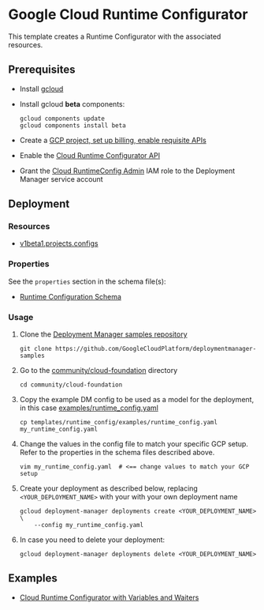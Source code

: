 # Google Cloud Runtime Configurator

This template creates a Runtime Configurator with the associated resources.

## Prerequisites

- Install [gcloud](https://cloud.google.com/sdk)
- Install gcloud **beta** components:

  ```shell
  gcloud components update
  gcloud components install beta
  ```

- Create a [GCP project, set up billing, enable requisite APIs](../project/README.md)
- Enable the [Cloud Runtime Configurator API](https://console.developers.google.com/apis/api/runtimeconfig.googleapis.com)
- Grant the [Cloud RuntimeConfig Admin](https://console.cloud.google.com/iam-admin/roles/details/roles%3Cruntimeconfig.admin)
  IAM role to the Deployment Manager service account

## Deployment

### Resources

- [v1beta1.projects.configs](https://cloud.google.com/deployment-manager/runtime-configurator/create-and-delete-runtimeconfig-resources)

### Properties

See the `properties` section in the schema file(s):

- [Runtime Configuration Schema](runtime_config.py.schema)

### Usage

1. Clone the [Deployment Manager samples repository](https://github.com/GoogleCloudPlatform/deploymentmanager-samples)

   ```shell
   git clone https://github.com/GoogleCloudPlatform/deploymentmanager-samples
   ```

2. Go to the [community/cloud-foundation](../../) directory

   ```shell
   cd community/cloud-foundation
   ```

3. Copy the example DM config to be used as a model for the deployment,
   in this case [examples/runtime\_config.yaml](examples/runtime_config.yaml)

   ```shell
   cp templates/runtime_config/examples/runtime_config.yaml my_runtime_config.yaml
   ```

4. Change the values in the config file to match your specific GCP setup.
   Refer to the properties in the schema files described above.

   ```shell
   vim my_runtime_config.yaml  # <== change values to match your GCP setup
   ```

5. Create your deployment as described below, replacing `<YOUR_DEPLOYMENT_NAME>`
   with your with your own deployment name

   ```shell
   gcloud deployment-manager deployments create <YOUR_DEPLOYMENT_NAME> \
       --config my_runtime_config.yaml
   ```

6. In case you need to delete your deployment:

   ```shell
   gcloud deployment-manager deployments delete <YOUR_DEPLOYMENT_NAME>
   ```

## Examples

- [Cloud Runtime Configurator with Variables and Waiters](examples/runtime_config.yaml)
